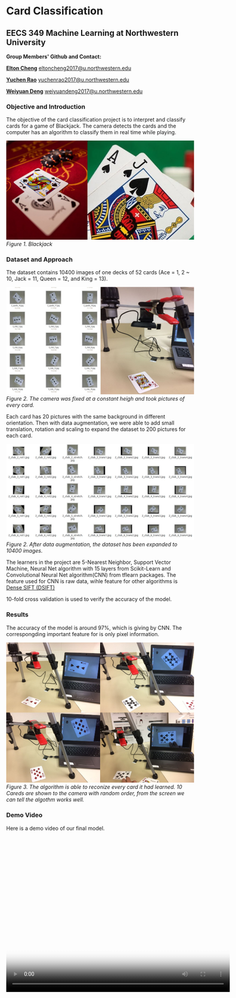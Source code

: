 # Card Classification
## EECS 349 Machine Learning at Northwestern University

**Group Members' Github and Contact:** 

[**Elton Cheng**](https://github.com/echeng22) eltoncheng2017@u.northwestern.edu

[**Yuchen Rao**](https://github.com/yuchenrao) yuchenrao2017@u.northwestern.edu

[**Weiyuan Deng**](https://github.com/WeiyuanDeng) weiyuandeng2017@u.northwestern.edu


### Objective and Introduction

The objective of the card classification project is to interpret and classify cards for a game of Blackjack. The camera detects the cards  and the computer has an algorithm to classify them in real time while playing.

![image of Blackjack here](/images/image1.JPG)
*Figure 1. Blackjack*

### Dataset and Approach

The dataset contains 10400 images of one decks of 52 cards (Ace = 1, 2 ~ 10, Jack = 11, Queen = 12, and King = 13). 

![image of getting dataset](/images/image2.JPG)
*Figure 2. The camera was fixed at a constant heigh and took pictures of every card.*

Each card has 20 pictures with the same background in different orientation. Then with data augmentation, we were able to add small translation, rotation and scaling to expand the dataset to 200 pictures for each card.

![image of after data augmentation](/images/image5.JPG)
*Figure 2. After data augmentation, the dataset has been expanded to 10400 images.*

The learners in the project are 5-Nearest Neighbor, Support Vector Machine, Neural Net algorithm with 15 layers from Scikit-Learn
and Convolutional Neural Net algorithm(CNN) from tflearn packages. The feature used for CNN is raw data, wihle feature for other algorithms is [Dense SIFT (DSIFT)](http://docs.opencv.org/trunk/da/df5/tutorial_py_sift_intro.html)

10-fold cross validation is used to verify the accuracy of the model.

### Results

The accuracy of the model is around 97%, which is giving by CNN. The correspongding important feature for is only pixel information. 

![image of card recognition](/images/Image3.JPG)
*Figure 3. The algorithm is able to reconize every card it had learned. 10 Careds are shown to the camera with random order, from the screen we can tell the algothm works well.*

### Demo Video

Here is a demo video of our final model.

<div align="center">
    <video align="center" src="demo/mltest.mp4" poster="images/demo.JPG" width="600" height="400" controls preload></video>
</div>
